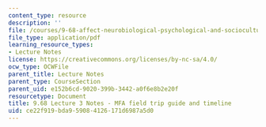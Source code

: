 ```yaml
---
content_type: resource
description: ''
file: /courses/9-68-affect-neurobiological-psychological-and-sociocultural-counterparts-of-feelings-spring-2013/ce22f919bda959084126171d6987a5d0_MIT9_68S13_MFA_gde_tml_L3.pdf
file_type: application/pdf
learning_resource_types:
- Lecture Notes
license: https://creativecommons.org/licenses/by-nc-sa/4.0/
ocw_type: OCWFile
parent_title: Lecture Notes
parent_type: CourseSection
parent_uid: e152b6cd-9020-399b-3442-a0f6e8b2e20f
resourcetype: Document
title: 9.68 Lecture 3 Notes - MFA field trip guide and timeline
uid: ce22f919-bda9-5908-4126-171d6987a5d0
---
```

